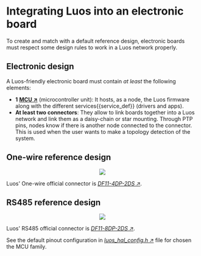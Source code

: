 # Integrating Luos into an electronic board

To create and match with a default reference design, electronic boards must respect some design rules to work in a Luos network properly.

## Electronic design

A Luos-friendly electronic board must contain *at least* the following elements:
 - **1** <a href="https://en.wikipedia.org/wiki/Microcontroller" target="_blank">**MCU &#8599;**</a> (microcontroller unit): It hosts, as a node, the Luos firmware along with the different <span class="cust_tooltip">services<span class="cust_tooltiptext">{{service_def}}</span></span> (drivers and apps).
 - **At least two connectors**: They allow to link boards together into a Luos network and link them as a daisy-chain or star mounting. Through PTP pins, nodes know if there is another node connected to the connector. This is used when the user wants to make a topology detection of the system.


## One-wire reference design

<p align="center">
    <img src="img/Luos_Network_Interface_OW.png" />
</p>

Luos' One-wire official connector is <a href="https://octopart.com/df11-4dp-2ds%2852%29-hirose-261749" target="_blank">*DF11-4DP-2DS &#8599;*</a>.

## RS485 reference design

<p align="center">
    <img src="/img/Luos_Network_Interface_485.png" />
</p>

Luos' RS485 official connector is <a href="https://octopart.com/df11-8dp-2ds%2824%29-hirose-39521447" target="_blank">*DF11-8DP-2DS &#8599;*</a>.

See the default pinout configuration in <a href="https://github.com/Luos-io/LuosHAL" target="_blank">*luos_hal_config.h &#8599;*</a> file for chosen the MCU family.
